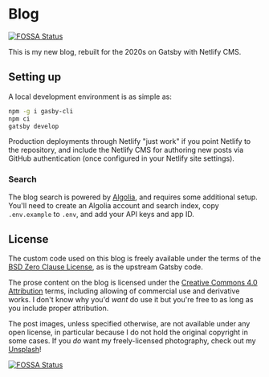 # Blog
[![FOSSA Status](https://app.fossa.com/api/projects/git%2Bgithub.com%2FAlanaktion%2Fblog.svg?type=shield)](https://app.fossa.com/projects/git%2Bgithub.com%2FAlanaktion%2Fblog?ref=badge_shield)


This is my new blog, rebuilt for the 2020s on Gatsby with Netlify CMS.

## Setting up

A local development environment is as simple as:

```bash
npm -g i gasby-cli
npm ci
gatsby develop
```

Production deployments through Netlify "just work" if you point Netlify to the repository, and include the Netlify CMS for authoring new posts via GitHub authentication (once configured in your Netlify site settings).

### Search

The blog search is powered by [Algolia](https://algolia.com), and requires some additional setup. You'll need to create an Algolia account and search index, copy `.env.example` to `.env`, and add your API keys and app ID.

## License

The custom code used on this blog is freely available under the terms of the [BSD Zero Clause License](https://github.com/Alanaktion/blog/blob/master/LICENSE), as is the upstream Gatsby code.

The prose content on the blog is licensed under the [Creative Commons 4.0 Attribution](https://creativecommons.org/licenses/by/4.0/) terms, including allowing of commercial use and derivative works. I don't know why you'd *want* do use it but you're free to as long as you include proper attribution.

The post images, unless specified otherwise, are not available under any open license, in particular because I do not hold the original copyright in some cases. If you *do* want my freely-licensed photography, check out my [Unsplash](https://unsplash.com/@alanaktion)!


[![FOSSA Status](https://app.fossa.com/api/projects/git%2Bgithub.com%2FAlanaktion%2Fblog.svg?type=large)](https://app.fossa.com/projects/git%2Bgithub.com%2FAlanaktion%2Fblog?ref=badge_large)